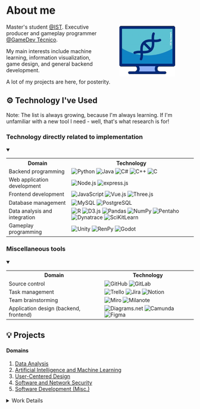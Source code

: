 # About me 

<img align="right" src="dnaCredited.gif" width="150" style="vertical-align:middle;margin:0px 50px"/>

Master's student [@IST](https://tecnico.ulisboa.pt/en/). Executive producer and gameplay programmer [@GameDev Técnico](https://gamedev.tecnico.ulisboa.pt).

My main interests include machine learning, information visualization, game design, and general backend development.

A lot of my projects are here, for posterity.

## ⚙️ Technology I've Used

Note: The list is always growing, because I'm always learning. If I'm unfamiliar with a new tool I need - well, that's what research is for!

### Technology directly related to implementation

<details open="true"><summary></summary>

<table>
<tr>
  <th>Domain</th>
  <th>Technology</th>
</tr>
<tr>
  <td>Backend programming</td>
  <td>
    <img src="https://img.shields.io/static/v1?style=flat-square&message=Python&color=3776AB&logo=Python&logoColor=FFFFFF&label=" alt="Python"> 
    <img src="https://img.shields.io/static/v1?style=flat-square&message=Java&color=F80000&logo=oracle&logoColor=FFFFFF&label=" alt="Java">
    <img src="https://img.shields.io/static/v1?style=flat-square&message=C%23&color=512bd4&logo=dotnet&logoColor=FFFFFF&label=" alt="C#">
    <img src="https://img.shields.io/static/v1?style=flat-square&message=C%2B%2B&color=00599C&logo=cplusplus&logoColor=FFFFFF&label=" alt="C++">
    <img src="https://img.shields.io/static/v1?style=flat-square&message=C&color=A8B9CC&logo=c&logoColor=FFFFFF&label=" alt="C">
  </td>
</tr>
<tr>
  <td>Web application development</td>
  <td>
    <img src="https://img.shields.io/static/v1?style=flat-square&message=Node.js&color=339933&logo=Node.js&logoColor=FFFFFF&label=" alt="Node.js"> 
    <img src="https://img.shields.io/static/v1?style=flat-square&message=Express&color=000000&logo=Express&logoColor=FFFFFF&label=" alt="express.js"> 
  </td>
</tr>
<tr>
  <td>Frontend development</td>
  <td>
    <img src="https://img.shields.io/static/v1?style=flat-square&message=JavaScript&color=222222&logo=JavaScript&logoColor=F7DF1E&label=" alt="JavaScript"> 
    <img src="https://img.shields.io/static/v1?style=flat-square&message=Vue.js&color=222222&logo=Vue.js&logoColor=4FC08D&label=" alt="Vue.js"> 
    <img src="https://img.shields.io/static/v1?style=flat-square&message=three.js&color=000000&logo=threedotjs&logoColor=ffffff&label=" alt="Three.js">
  </td>
</tr>
<tr>
  <td>Database management</td>
  <td>
    <img src="https://img.shields.io/static/v1?style=flat-square&message=MySQL&color=4479A1&logo=MySQL&logoColor=FFFFFF&label=" alt="MySQL"> 
    <img src="https://img.shields.io/static/v1?style=flat-square&message=PostgreSQL&color=4169E1&logo=postgresql&logoColor=FFFFFF&label=" alt="PostgreSQL"> 
  </td>
</tr>
<tr>
  <td>Data analysis and integration</td>
  <td>
    <img src="https://img.shields.io/static/v1?style=flat-square&message=R&color=276DC3&logo=r&logoColor=ffffff&label=" alt="R"> 
    <img src="https://img.shields.io/static/v1?style=flat-square&message=D3.js&color=000000&logo=d3dotjs&logoColor=F9A03C&label=" alt="D3.js"> 
    <img src="https://img.shields.io/static/v1?style=flat-square&message=pandas&color=150458&logo=pandas&logoColor=ffffff&label=" alt="Pandas"> 
    <img src="https://img.shields.io/static/v1?style=flat-square&message=NumPy&color=013243&logo=numpy&logoColor=ffffff&label=" alt="NumPy"> 
    <img src="https://img.shields.io/static/v1?style=flat-square&message=Pentaho&color=E60027&logo=hitachi&logoColor=ffffff&label=" alt="Pentaho"> 
    <img src="https://img.shields.io/static/v1?style=flat-square&message=Dynatrace&color=1496FF&logo=dynatrace&logoColor=ffffff&label=" alt="Dynatrace"> 
    <img src="https://img.shields.io/static/v1?style=flat-square&message=Sci-kitLearn&color=F7931E&logo=scikitlearn&logoColor=ffffff&label=" alt="SciKitLearn">
  </td>
</tr>
<tr>
  <td>Gameplay programming</td>
  <td>
    <img src="https://img.shields.io/static/v1?style=flat-square&message=Unity&color=000000&logo=unity&logoColor=ffffff&label=" alt="Unity"> 
    <img src="https://img.shields.io/static/v1?style=flat-square&message=Ren'Py&color=FF7F7F&logo=renpy&logoColor=ffffff&label=" alt="RenPy"> 
    <img src="https://img.shields.io/static/v1?style=flat-square&message=Godot&color=478CBF&logo=godotengine&logoColor=ffffff&label=" alt="Godot"> 
  </td>
</table> 

</details>

### Miscellaneous tools

<details open="true"> <summary></summary>

<table>
<tr>
  <th>Domain</th>
  <th>Technology</th>
</tr>
<tr>
  <td>Source control</td>
  <td>
    <img src="https://img.shields.io/static/v1?style=flat-square&message=GitHub&color=181717&logo=github&logoColor=FFFFFF&label=" alt="GitHub"> 
    <img src="https://img.shields.io/static/v1?style=flat-square&message=GitLab&color=000000&logo=gitlab&logoColor=&label=" alt="GitLab"> 
  </td>
</tr>
<tr>
  <td>Task management</td>
  <td>
    <img src="https://img.shields.io/static/v1?style=flat-square&message=Trello&color=0052CC&logo=trello&logoColor=ffffff&label=" alt="Trello"> 
    <img src="https://img.shields.io/static/v1?style=flat-square&message=Jira&color=0052CC&logo=jira&logoColor=ffffff&label=" alt="Jira"> 
    <img src="https://img.shields.io/static/v1?style=flat-square&message=Notion&color=000000&logo=notion&logoColor=ffffff&label=" alt="Notion"> 
  </td>
</tr>
<tr>
  <td>Team brainstorming</td>
  <td>
    <img src="https://img.shields.io/static/v1?style=flat-square&message=Mir%C3%B3&color=050038&logo=miro&logoColor=ffffff&label=" alt="Miro"> 
    <img src="https://img.shields.io/static/v1?style=flat-square&message=Milanote&color=31303A&logo=milanote&logoColor=ffffff&label=" alt="Milanote"> 
  </td>
</tr>
<tr>
  <td>Application design (backend, frontend)</td>
  <td>
    <img src="https://img.shields.io/static/v1?style=flat-square&message=Diagrams.net&color=F08705&logo=diagramsdotnet&logoColor=ffffff&label=" alt="Diagrams.net"> 
    <img src="https://img.shields.io/static/v1?style=flat-square&message=Camunda&color=FC5D0D&logo=camunda&logoColor=ffffff&label=" alt="Camunda"> 
    <img src="https://img.shields.io/static/v1?style=flat-square&message=Figma&color=AC24FF&logo=figma&logoColor=ffffff&label=" alt="Figma"> 
  </td>
</tr>
</table>
</details>


## 💡 Projects

<a name="domains"></a>
#### Domains
1. [Data Analysis](#data-analysis)
2. [Artificial Intelligence and Machine Learning](#ai-and-ml)
3. [User-Centered Design](#design)
4. [Software and Network Security](#security)
5. [Software Development (Misc.)](#misc)


<details>
<summary> Work Details </summary>

<a name="data-analysis"></a>
### 1. [Domain: Data Analysis](#domains)

<table>
  <th>Project</th>
  <th>Technology Used</th>
  <th>Work Summary</th>
</table>

<a name="ai-and-ml"></a>
### 2. [Domain: Artificial Intelligence and Machine Learning](#domains)

<table>
  <th>Project</th>
  <th>Technology Used</th>
  <th>Work Summary</th>
</table>

<a name="design"></a>
### 3. [Domain: User-Centered Design](#domains)
<table>
  <th>Project</th>
  <th>Technology Used</th>
  <th>Work Summary</th>
</table>

<a name="security"></a>
### 4. [Domain: Software and Network Security](#domains)
<table>
  <th>Project</th>
  <th>Technology Used</th>
  <th>Work Summary</th>
</table>

<a name="misc"></a>
### 5. [Domain: Software Development (Misc.)](#domains)

<table>
  <th>Project</th>
  <th>Technology Used</th>
  <th>Work Summary</th>
</table>

</details>
